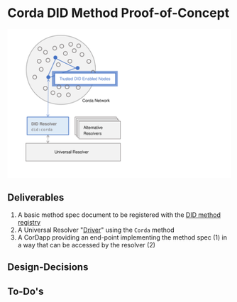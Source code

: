 Corda DID Method Proof-of-Concept
=================================

![Corda DID Architecture](architecture.svg)

Deliverables
------------

 1. A basic method spec document to be registered with the [DID method registry](https://w3c-ccg.github.io/did-method-registry/#the-registry)
 2. A Universal Resolver "[Driver](https://github.com/decentralized-identity/universal-resolver/)" using the `Corda` method
 3. A CorDapp providing an end-point implementing the method spec (1) in a way that can be accessed by the resolver (2)

Design-Decisions
----------------

To-Do's
-------
